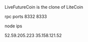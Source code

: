 LiveFutureCoin is the clone of LiteCoin

rpc ports 
8332
8333

node ips

52.59.205.223
35.158.121.52
